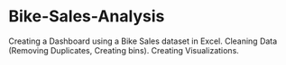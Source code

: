 # Bike-Sales-Analysis
Creating a Dashboard using a Bike Sales dataset in Excel.
Cleaning Data (Removing Duplicates, Creating bins).
Creating Visualizations.

